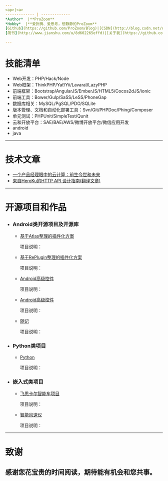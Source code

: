 ```yaml
---
<ap>|<a>
------------- | -------------
*Author*  |**ProZoom**
*Hobby*  |**爱折腾、爱思考，想静静的ProZoom**
[Github](https://github.com/ProZoom/Blog)|[CSDN](http://blog.csdn.net/u014735704)
[简书](http://www.jianshu.com/u/8d602265effd)|[关于我](https://github.com/ProZoom/Blog/blob/master/Blog/RESUME.md)

---
```


# 技能清单

- Web开发：PHP/Hack/Node
- Web框架：ThinkPHP/Yaf/Yii/Lavaral/LazyPHP
- 前端框架：Bootstrap/AngularJS/EmberJS/HTML5/Cocos2dJS/ionic
- 前端工具：Bower/Gulp/SaSS/LeSS/PhoneGap
- 数据库相关：MySQL/PgSQL/PDO/SQLite
- 版本管理、文档和自动化部署工具：Svn/Git/PHPDoc/Phing/Composer
- 单元测试：PHPUnit/SimpleTest/Qunit
- 云和开放平台：SAE/BAE/AWS/微博开放平台/微信应用开发
- android
- java

---
# 技术文章

- [一个产品经理眼中的云计算：前生今世和未来](http://get.jobdeer.com/706.get)
- [来自HeroKu的HTTP API 设计指南(翻译文章)](http://get.jobdeer.com/343.get) 

---

# 开源项目和作品

- ### Android类开源项目及开源库

  - [基于Atlas整理的插件化方案]()
  
  	 项目说明：
  - [基于RePlugin整理的插件化方案]()
  
  	 项目说明：
  - [Android高级控件]()
  
  	 项目说明：
  - [Android高级控件]()
  
  	 项目说明：
  
  - [随记]()
  
  	 项目说明： 


- ### Python类项目
  - [Python]()
  
  	 项目说明：

- ### 嵌入式类项目
  - [飞思卡尔智能车项目](https://github.com/ProZoom/SmartCar)
  
  	 项目说明：
  - [智能风速仪]()
  
  	 项目说明：

---
# 致谢
感谢您花宝贵的时间阅读，期待能有机会和您共事。
---
